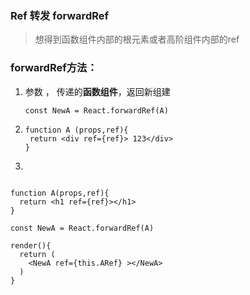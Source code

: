 ### Ref 转发  forwardRef

>  想得到函数组件内部的根元素或者高阶组件内部的ref



### forwardRef方法：

1. 参数 ， 传递的**函数组件**，返回新组建

   `const NewA = React.forwardRef(A)`

2. ```tsx
   function A (props,ref){
   	return <div ref={ref}> 123</div>
   }
   ```

3. 

```tsx

function A(props,ref){
  return <h1 ref={ref}></h1>
}

const NewA = React.forwardRef(A)

render(){
  return (
  	<NewA ref={this.ARef} ></NewA>
  )
}
```




